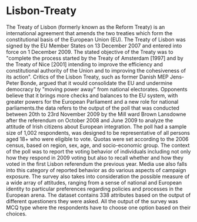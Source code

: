 # Lisbon-Treaty
The Treaty of Lisbon (formerly known as the Reform Treaty) is an international agreement that amends the two treaties which form the constitutional basis of the European Union (EU). The Treaty of Lisbon was signed by the EU Member States on 13 December 2007 and entered into force on 1 December 2009. The stated objective of the Treaty was to "complete the process started by the Treaty of Amsterdam [1997] and by the Treaty of Nice [2001] intending to improve the efficiency and constitutional authority of the Union and to improving the cohesiveness of its action". Critics of the Lisbon Treaty, such as former Danish MEP Jens-Peter Bonde, argued that it would consolidate the EU and undermine democracy by "moving power away" from national electorates. Opponents believe that it brings more checks and balances to the EU system, with greater powers for the European Parliament and a new role for national parliaments.the data refers to the output of the poll that was conducted between 20th to 23rd November 2009 by the Mill ward Brown Lansdowne after the referendum on October 2008 and June 2009 to analyze the attitude of Irish citizens about European integration. The poll had a sample size of 1,002 respondents, was designed to be representative of all persons aged 18+ who were eligible to vote. Quotas were set according to the 2006 census, based on region, sex, age, and socio-economic group. The context of the poll was to report the voting behavior of individuals including not only how they respond in 2009 voting but also to recall whether and how they voted in the first Lisbon referendum the previous year. Media use also falls into this category of reported behavior as do various aspects of campaign exposure. The survey also takes into consideration the possible measure of a wide array of attitudes, ranging from a sense of national and European identity to particular preferences regarding policies and processes in the European arena. The dataset contains 338 attributes based on the output of different questioners they were asked. All the output of the survey was MCQ type where the respondents have to choose one option based on their choices.
